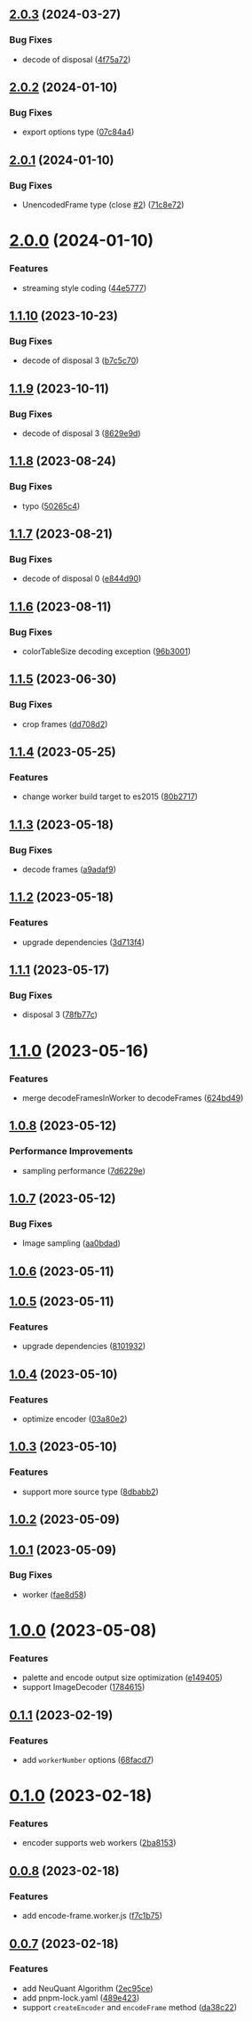 ## [2.0.3](https://github.com/qq15725/modern-gif/compare/v2.0.2...v2.0.3) (2024-03-27)


### Bug Fixes

* decode of disposal ([4f75a72](https://github.com/qq15725/modern-gif/commit/4f75a727173d82ce709a678b2dfe44adb1ce16c6))



## [2.0.2](https://github.com/qq15725/modern-gif/compare/v2.0.1...v2.0.2) (2024-01-10)


### Bug Fixes

* export options type ([07c84a4](https://github.com/qq15725/modern-gif/commit/07c84a42cc642787ef51ae0f05c316ca62ad60ea))



## [2.0.1](https://github.com/qq15725/modern-gif/compare/v2.0.0...v2.0.1) (2024-01-10)


### Bug Fixes

* UnencodedFrame type (close [#2](https://github.com/qq15725/modern-gif/issues/2)) ([71c8e72](https://github.com/qq15725/modern-gif/commit/71c8e72775c63c58015464c3d8f3e21ecc567e83))



# [2.0.0](https://github.com/qq15725/modern-gif/compare/v1.1.10...v2.0.0) (2024-01-10)


### Features

* streaming style coding ([44e5777](https://github.com/qq15725/modern-gif/commit/44e577729311130d9cad31547dcfc08b93354b32))



## [1.1.10](https://github.com/qq15725/modern-gif/compare/v1.1.9...v1.1.10) (2023-10-23)


### Bug Fixes

* decode of disposal 3 ([b7c5c70](https://github.com/qq15725/modern-gif/commit/b7c5c7096ce478b330e336a9738fee38ce3a81c9))



## [1.1.9](https://github.com/qq15725/modern-gif/compare/v1.1.8...v1.1.9) (2023-10-11)


### Bug Fixes

* decode of disposal 3 ([8629e9d](https://github.com/qq15725/modern-gif/commit/8629e9d3467386bf52c8aca6467853cbd32a47c5))



## [1.1.8](https://github.com/qq15725/modern-gif/compare/v1.1.7...v1.1.8) (2023-08-24)


### Bug Fixes

* typo ([50265c4](https://github.com/qq15725/modern-gif/commit/50265c45da2d6fe2fcc013c4fe497b7b59cd0008))



## [1.1.7](https://github.com/qq15725/modern-gif/compare/v1.1.6...v1.1.7) (2023-08-21)


### Bug Fixes

* decode of disposal 0 ([e844d90](https://github.com/qq15725/modern-gif/commit/e844d902efd5f99f9f13dbbb9c6647ebf144051e))



## [1.1.6](https://github.com/qq15725/modern-gif/compare/v1.1.5...v1.1.6) (2023-08-11)


### Bug Fixes

* colorTableSize decoding exception ([96b3001](https://github.com/qq15725/modern-gif/commit/96b3001596634e5324370747a51492510943f7ab))



## [1.1.5](https://github.com/qq15725/modern-gif/compare/v1.1.4...v1.1.5) (2023-06-30)


### Bug Fixes

* crop frames ([dd708d2](https://github.com/qq15725/modern-gif/commit/dd708d20c4f2724984bd6acda7bb6eedecea027a))



## [1.1.4](https://github.com/qq15725/modern-gif/compare/v1.1.3...v1.1.4) (2023-05-25)


### Features

* change worker build target to es2015 ([80b2717](https://github.com/qq15725/modern-gif/commit/80b27171080e76f213598a9a2ea5eb2d6b3830c6))



## [1.1.3](https://github.com/qq15725/modern-gif/compare/v1.1.2...v1.1.3) (2023-05-18)


### Bug Fixes

* decode frames ([a9adaf9](https://github.com/qq15725/modern-gif/commit/a9adaf924b3c6e15ff9568f95cd2fc1fd378dfe6))



## [1.1.2](https://github.com/qq15725/modern-gif/compare/v1.1.1...v1.1.2) (2023-05-18)


### Features

* upgrade dependencies ([3d713f4](https://github.com/qq15725/modern-gif/commit/3d713f43148f22b505b8dd15e0bad4d4a5b1a286))



## [1.1.1](https://github.com/qq15725/modern-gif/compare/v1.1.0...v1.1.1) (2023-05-17)


### Bug Fixes

* disposal 3 ([78fb77c](https://github.com/qq15725/modern-gif/commit/78fb77c326cd44050e94d3761ea7a02016d0d1d7))



# [1.1.0](https://github.com/qq15725/modern-gif/compare/v1.0.8...v1.1.0) (2023-05-16)


### Features

* merge decodeFramesInWorker to decodeFrames ([624bd49](https://github.com/qq15725/modern-gif/commit/624bd4973e04cab2148bed60916fea42943a71b0))



## [1.0.8](https://github.com/qq15725/modern-gif/compare/v1.0.7...v1.0.8) (2023-05-12)


### Performance Improvements

* sampling performance ([7d6229e](https://github.com/qq15725/modern-gif/commit/7d6229e2d80885f39cfe9df363cd91bfcb765239))



## [1.0.7](https://github.com/qq15725/modern-gif/compare/v1.0.6...v1.0.7) (2023-05-12)


### Bug Fixes

* Image sampling ([aa0bdad](https://github.com/qq15725/modern-gif/commit/aa0bdad2c7f59dcd9aea962470cbc8f46323e9ac))



## [1.0.6](https://github.com/qq15725/modern-gif/compare/v1.0.5...v1.0.6) (2023-05-11)



## [1.0.5](https://github.com/qq15725/modern-gif/compare/v1.0.4...v1.0.5) (2023-05-11)


### Features

* upgrade dependencies ([8101932](https://github.com/qq15725/modern-gif/commit/81019324d3273aa42127d55f69645fc4a7c3fa64))



## [1.0.4](https://github.com/qq15725/modern-gif/compare/v1.0.3...v1.0.4) (2023-05-10)


### Features

* optimize encoder ([03a80e2](https://github.com/qq15725/modern-gif/commit/03a80e2092eab409d6abf3c1394a0269d73e94f7))



## [1.0.3](https://github.com/qq15725/modern-gif/compare/v1.0.2...v1.0.3) (2023-05-10)


### Features

* support more source type ([8dbabb2](https://github.com/qq15725/modern-gif/commit/8dbabb2866715ecdcd36235f155cfce94a542535))



## [1.0.2](https://github.com/qq15725/modern-gif/compare/v1.0.1...v1.0.2) (2023-05-09)



## [1.0.1](https://github.com/qq15725/modern-gif/compare/v1.0.0...v1.0.1) (2023-05-09)


### Bug Fixes

* worker ([fae8d58](https://github.com/qq15725/modern-gif/commit/fae8d58873d20c2c1097d4ec28abe4ec7c3d65f5))



# [1.0.0](https://github.com/qq15725/modern-gif/compare/v0.1.1...v1.0.0) (2023-05-08)


### Features

* palette and encode output size optimization ([e149405](https://github.com/qq15725/modern-gif/commit/e14940529eee8c6015d4a6e7e8d6aea2f79ba960))
* support ImageDecoder ([1784615](https://github.com/qq15725/modern-gif/commit/178461569a730bc57ae0493a5f8672ae741ad2eb))



## [0.1.1](https://github.com/qq15725/modern-gif/compare/v0.1.0...v0.1.1) (2023-02-19)


### Features

* add `workerNumber` options ([68facd7](https://github.com/qq15725/modern-gif/commit/68facd7764ed8c39b5412fc178a54d1b39fd956b))



# [0.1.0](https://github.com/qq15725/modern-gif/compare/v0.0.8...v0.1.0) (2023-02-18)


### Features

* encoder supports web workers ([2ba8153](https://github.com/qq15725/modern-gif/commit/2ba81538812bba19e31a580904d9a9e4841cf30f))



## [0.0.8](https://github.com/qq15725/modern-gif/compare/v0.0.7...v0.0.8) (2023-02-18)


### Features

* add encode-frame.worker.js ([f7c1b75](https://github.com/qq15725/modern-gif/commit/f7c1b75c7be356c01cb8bd4ccdeebbb6c17f09f3))



## [0.0.7](https://github.com/qq15725/modern-gif/compare/v0.0.6...v0.0.7) (2023-02-18)


### Features

* add NeuQuant Algorithm ([2ec95ce](https://github.com/qq15725/modern-gif/commit/2ec95ce8a8f01b3b42e001b663b27d173e90a97f))
* add pnpm-lock.yaml ([489e423](https://github.com/qq15725/modern-gif/commit/489e423c76e7933453eb314ca7b02f84af622c04))
* support `createEncoder` and `encodeFrame` method ([da38c22](https://github.com/qq15725/modern-gif/commit/da38c2258d4776f2f486e5ef8d0a08ce627e4569))



